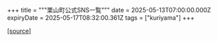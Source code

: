 +++
title = """栗山町公式SNS一覧"""
date = 2025-05-13T07:00:00.000Z
expiryDate = 2025-05-17T08:32:00.361Z
tags = ["kuriyama"]
+++


[[source]](https://www.town.kuriyama.hokkaido.jp/soshiki/28/8954.html)
